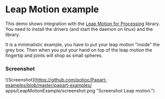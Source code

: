 # Leap Motion example

This demo shows integration with the [Leap Motion for Processing](https://github.com/nok/leap-motion-processing) library.
You need to install the drivers (and start the daemon on linux) and the
library.

It is a minimalistic example, you have to put your leap motion "inside" the grey box.
Then when you put your hand on top of the leap motion the fingertip and joints
will shop as small spheres.


### Screenshot

![Screenshot](https://github.com/potioc/Papart-examples/blob/master/papart-examples/
apps/LeapMotionExample/screenshot.png "Screenshot Leap motion.")
